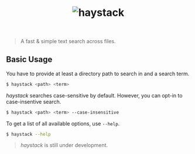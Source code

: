 <h1 align="center">
	<br>
	<img src="https://sternentstehung.de/haystack-dark-readme.png" alt="haystack">
	<br>
	<br>
</h1>

> A fast & simple text search across files.

## Basic Usage

You have to provide at least a directory path to search in and a search term.

```sh
$ haystack <path> <term>
```

_haystack_ searches case-sensitive by default. However, you can opt-in to case-insentive search.

```sh
$ haystack <path> <term> --case-insensitive
```
To get a list of all available options, use `--help`.

```sh
$ haystack --help
```

> _haystack_ is still under development.
